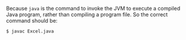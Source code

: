 Because `java` is the command to invoke the JVM to execute a compiled Java program, rather than compiling a program file. So the correct command should be:

```bash
$ javac Excel.java
```